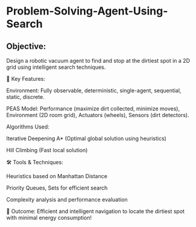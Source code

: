 # Problem-Solving-Agent-Using-Search

## Objective:
Design a robotic vacuum agent to find and stop at the dirtiest spot in a 2D grid using intelligent search techniques.

🔎 Key Features:

Environment: Fully observable, deterministic, single-agent, sequential, static, discrete.

PEAS Model: Performance (maximize dirt collected, minimize moves), Environment (2D room grid), Actuators (wheels), Sensors (dirt detectors).

Algorithms Used:

Iterative Deepening A* (Optimal global solution using heuristics)

Hill Climbing (Fast local solution)

🛠 Tools & Techniques:

Heuristics based on Manhattan Distance

Priority Queues, Sets for efficient search

Complexity analysis and performance evaluation

🎯 Outcome:
Efficient and intelligent navigation to locate the dirtiest spot with minimal energy consumption!

